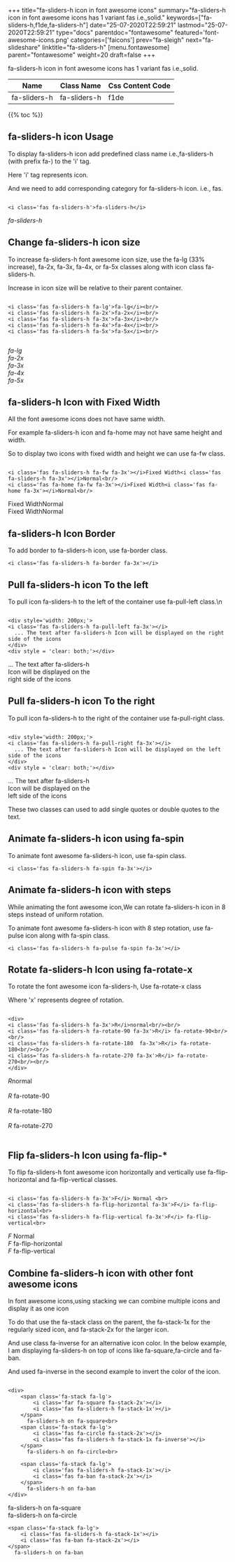 +++
title="fa-sliders-h icon in font awesome icons"
summary="fa-sliders-h icon in font awesome icons has 1 variant fas i.e.,solid."
keywords=["fa-sliders-h,f1de,fa-sliders-h"]
date="25-07-2020T22:59:21"
lastmod="25-07-2020T22:59:21"
type="docs"
parentdoc="fontawesome"
featured='font-awesome-icons.png'
categories=['faicons']
prev="fa-sleigh"
next="fa-slideshare"
linktitle="fa-sliders-h"
[menu.fontawesome]
parent="fontawesome"
weight=20
draft=false
+++


fa-sliders-h icon in font awesome icons has 1 variant fas i.e.,solid.

<div class='table-responsive'><table class='table'><thead><tr><th>Name</th><th>Class Name</th><th>Css Content Code</th></tr></thead><tbody><tr><td>fa-sliders-h</td><td>fa-sliders-h</td><td>f1de</td></tr></tbody></table></div>


{{% toc %}}


## fa-sliders-h icon Usage

To display fa-sliders-h icon add predefined class name i.e.,fa-sliders-h (with prefix fa-) to the 'i' tag.

Here 'i' tag represents icon.

And we need to add corresponding category for fa-sliders-h icon. i.e., fas.


```

<i class='fas fa-sliders-h'>fa-sliders-h</i>
```

<i class='fas fa-sliders-h'>fa-sliders-h</i>




## Change fa-sliders-h icon size
To increase fa-sliders-h font awesome icon size, use the fa-lg (33% increase), fa-2x, fa-3x, fa-4x, or fa-5x classes along with icon class fa-sliders-h.

Increase in icon size will be relative to their parent container. 

```

<i class='fas fa-sliders-h fa-lg'>fa-lg</i><br/>
<i class='fas fa-sliders-h fa-2x'>fa-2x</i><br/>
<i class='fas fa-sliders-h fa-3x'>fa-3x</i><br/>
<i class='fas fa-sliders-h fa-4x'>fa-4x</i><br/>
<i class='fas fa-sliders-h fa-5x'>fa-5x</i><br/>
            
```

<i class='fas fa-sliders-h fa-lg'>fa-lg</i><br/>
<i class='fas fa-sliders-h fa-2x'>fa-2x</i><br/>
<i class='fas fa-sliders-h fa-3x'>fa-3x</i><br/>
<i class='fas fa-sliders-h fa-4x'>fa-4x</i><br/>
<i class='fas fa-sliders-h fa-5x'>fa-5x</i><br/>
            



## fa-sliders-h Icon with Fixed Width 

All the font awesome icons does not have same width.

For example fa-sliders-h icon and fa-home may not have same height and width.

So to display two icons with fixed width and height we can use fa-fw class.


```

<i class='fas fa-sliders-h fa-fw fa-3x'></i>Fixed Width<i class='fas fa-sliders-h fa-3x'></i>Normal<br/>
<i class='fas fa-home fa-fw fa-3x'></i>Fixed Width<i class='fas fa-home fa-3x'></i>Normal<br/>
```

<i class='fas fa-sliders-h fa-fw fa-3x'></i>Fixed Width<i class='fas fa-sliders-h fa-3x'></i>Normal<br/>
<i class='fas fa-home fa-fw fa-3x'></i>Fixed Width<i class='fas fa-home fa-3x'></i>Normal<br/>



## fa-sliders-h Icon Border 

To add border to fa-sliders-h icon, use fa-border class.


```
<i class='fas fa-sliders-h fa-border fa-3x'></i>

```
<i class='fas fa-sliders-h fa-border fa-3x'></i>





## Pull fa-sliders-h icon To the left

To pull icon fa-sliders-h to the left of the container use fa-pull-left class.\n

```

<div style='width: 200px;'>
<i class='fas fa-sliders-h fa-pull-left fa-3x'></i>
  ... The text after fa-sliders-h Icon will be displayed on the right side of the icons
</div>
<div style = 'clear: both;'></div>
```

<div style='width: 200px;'>
<i class='fas fa-sliders-h fa-pull-left fa-3x'></i>
  ... The text after fa-sliders-h Icon will be displayed on the right side of the icons
</div>
<div style = 'clear: both;'></div>




## Pull fa-sliders-h icon To the right
To pull icon fa-sliders-h to the right of the container use fa-pull-right class.

```

<div style='width: 200px;'>
<i class='fas fa-sliders-h fa-pull-right fa-3x'></i>
  ... The text after fa-sliders-h Icon will be displayed on the left side of the icons
</div>
<div style = 'clear: both;'></div>
```

<div style='width: 200px;'>
<i class='fas fa-sliders-h fa-pull-right fa-3x'></i>
  ... The text after fa-sliders-h Icon will be displayed on the left side of the icons
</div>
<div style = 'clear: both;'></div>

These two classes can used to add single quotes or double quotes to the text.


## Animate fa-sliders-h icon using fa-spin
To animate font awesome fa-sliders-h icon, use fa-spin class.

```
<i class='fas fa-sliders-h fa-spin fa-3x'></i>
```
<i class='fas fa-sliders-h fa-spin fa-3x'></i>




## Animate fa-sliders-h icon with steps
While animating the font awesome icon,We can rotate fa-sliders-h icon in 8 steps instead of uniform rotation.

To animate font awesome fa-sliders-h icon with 8 step rotation, use fa-pulse icon along with fa-spin class.


```
<i class='fas fa-sliders-h fa-pulse fa-spin fa-3x'></i>

```
<i class='fas fa-sliders-h fa-pulse fa-spin fa-3x'></i>





## Rotate fa-sliders-h Icon using fa-rotate-x
To rotate the font awesome icon fa-sliders-h, Use fa-rotate-x class

Where 'x' represents degree of rotation.


```

<div>
<i class='fas fa-sliders-h fa-3x'>R</i>normal<br/><br/>
<i class='fas fa-sliders-h fa-rotate-90 fa-3x'>R</i> fa-rotate-90<br/><br/> 
<i class='fas fa-sliders-h fa-rotate-180  fa-3x'>R</i> fa-rotate-180<br/><br/> 
<i class='fas fa-sliders-h fa-rotate-270 fa-3x'>R</i> fa-rotate-270<br/><br/>
</div>
```

<div>
<i class='fas fa-sliders-h fa-3x'>R</i>normal<br/><br/>
<i class='fas fa-sliders-h fa-rotate-90 fa-3x'>R</i> fa-rotate-90<br/><br/> 
<i class='fas fa-sliders-h fa-rotate-180  fa-3x'>R</i> fa-rotate-180<br/><br/> 
<i class='fas fa-sliders-h fa-rotate-270 fa-3x'>R</i> fa-rotate-270<br/><br/>
</div>




## Flip fa-sliders-h Icon using fa-flip-*
To flip fa-sliders-h font awesome icon horizontally and vertically use fa-flip-horizontal and fa-flip-vertical classes. 

```

<i class='fas fa-sliders-h fa-3x'>F</i> Normal <br>
<i class='fas fa-sliders-h fa-flip-horizontal fa-3x'>F</i> fa-flip-horizontal<br>
<i class='fas fa-sliders-h fa-flip-vertical fa-3x'>F</i> fa-flip-vertical<br>
```

<i class='fas fa-sliders-h fa-3x'>F</i> Normal <br>
<i class='fas fa-sliders-h fa-flip-horizontal fa-3x'>F</i> fa-flip-horizontal<br>
<i class='fas fa-sliders-h fa-flip-vertical fa-3x'>F</i> fa-flip-vertical<br>




## Combine fa-sliders-h icon with other font awesome icons
In font awesome icons,using stacking we can combine multiple icons and display it as one icon 

To do that use the fa-stack class on the parent, the fa-stack-1x for the regularly sized icon, and fa-stack-2x for the larger icon.

And use class fa-inverse for an alternative icon color. 
In the below example, I am displaying fa-sliders-h on top of icons like fa-square,fa-circle and fa-ban.

And used fa-inverse in the second example to invert the color of the icon.

```

<div>
    <span class='fa-stack fa-lg'>
        <i class='far fa-square fa-stack-2x'></i>
        <i class='fas fa-sliders-h fa-stack-1x'></i>
    </span>
      fa-sliders-h on fa-square<br>
    <span class='fa-stack fa-lg'>
        <i class='fas fa-circle fa-stack-2x'></i>
        <i class='fas fa-sliders-h fa-stack-1x fa-inverse'></i>
    </span>
      fa-sliders-h on fa-circle<br>

    <span class='fa-stack fa-lg'>
        <i class='fas fa-sliders-h fa-stack-1x'></i>
        <i class='fas fa-ban fa-stack-2x'></i>
    </span>
      fa-sliders-h on fa-ban
</div>
```

<div>
    <span class='fa-stack fa-lg'>
        <i class='far fa-square fa-stack-2x'></i>
        <i class='fas fa-sliders-h fa-stack-1x'></i>
    </span>
      fa-sliders-h on fa-square<br>
    <span class='fa-stack fa-lg'>
        <i class='fas fa-circle fa-stack-2x'></i>
        <i class='fas fa-sliders-h fa-stack-1x fa-inverse'></i>
    </span>
      fa-sliders-h on fa-circle<br>

    <span class='fa-stack fa-lg'>
        <i class='fas fa-sliders-h fa-stack-1x'></i>
        <i class='fas fa-ban fa-stack-2x'></i>
    </span>
      fa-sliders-h on fa-ban
</div>






